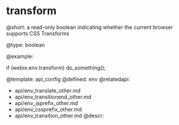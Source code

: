 transform
=============


@short: a read-only boolean indicating whether the current browser supports CSS Transforms
	
@type: boolean

@example:

if (webix.env.transform)
	do_something();

@template:	api_config
@defined:	env	
@relatedapi:
- api/env_translate_other.md
- api/env_transitionend_other.md
- api/env_jsprefix_other.md
- api/env_cssprefix_other.md
- api/env_transition_other.md
@descr:


